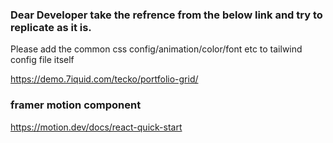 ### Dear Developer take the refrence from the below link and try to replicate as it is.

<p style={color:red}> Please add the common css config/animation/color/font etc to tailwind config file itself </p>


https://demo.7iquid.com/tecko/portfolio-grid/


### framer motion component 

https://motion.dev/docs/react-quick-start
